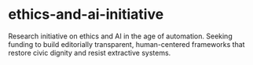 # ethics-and-ai-initiative
Research initiative on ethics and AI in the age of automation. Seeking funding to build editorially transparent, human-centered frameworks that restore civic dignity and resist extractive systems.
